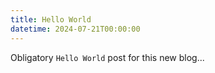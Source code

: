 ```yaml
---
title: Hello World
datetime: 2024-07-21T00:00:00
---
```


Obligatory `Hello World` post for this new blog...